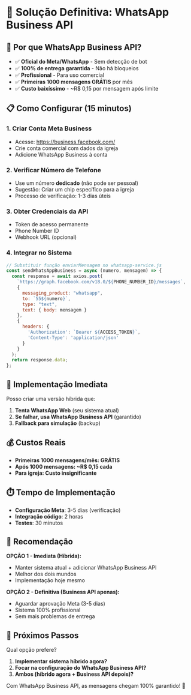 # 🚀 Solução Definitiva: WhatsApp Business API

## 🎯 **Por que WhatsApp Business API?**
- ✅ **Oficial do Meta/WhatsApp** - Sem detecção de bot
- ✅ **100% de entrega garantida** - Não há bloqueios
- ✅ **Profissional** - Para uso comercial
- ✅ **Primeiras 1000 mensagens GRÁTIS** por mês
- ✅ **Custo baixíssimo** - ~R$ 0,15 por mensagem após limite

## 📋 **Como Configurar (15 minutos)**

### 1. **Criar Conta Meta Business**
- Acesse: https://business.facebook.com/
- Crie conta comercial com dados da igreja
- Adicione WhatsApp Business à conta

### 2. **Verificar Número de Telefone**
- Use um número **dedicado** (não pode ser pessoal)
- Sugestão: Criar um chip específico para a igreja
- Processo de verificação: 1-3 dias úteis

### 3. **Obter Credenciais da API**
- Token de acesso permanente
- Phone Number ID
- Webhook URL (opcional)

### 4. **Integrar no Sistema**
```javascript
// Substituir função enviarMensagem no whatsapp-service.js
const sendWhatsAppBusiness = async (numero, mensagem) => {
  const response = await axios.post(
    `https://graph.facebook.com/v18.0/${PHONE_NUMBER_ID}/messages`,
    {
      messaging_product: "whatsapp",
      to: `55${numero}`,
      type: "text",
      text: { body: mensagem }
    },
    {
      headers: {
        'Authorization': `Bearer ${ACCESS_TOKEN}`,
        'Content-Type': 'application/json'
      }
    }
  );
  return response.data;
};
```

## 🔧 **Implementação Imediata**

Posso criar uma versão híbrida que:
1. **Tenta WhatsApp Web** (seu sistema atual)
2. **Se falhar, usa WhatsApp Business API** (garantido)
3. **Fallback para simulação** (backup)

## 💰 **Custos Reais**
- **Primeiras 1000 mensagens/mês: GRÁTIS**
- **Após 1000 mensagens: ~R$ 0,15 cada**
- **Para igreja: Custo insignificante**

## ⏱️ **Tempo de Implementação**
- **Configuração Meta**: 3-5 dias (verificação)
- **Integração código**: 2 horas
- **Testes**: 30 minutos

## 🎯 **Recomendação**

**OPÇÃO 1 - Imediata (Híbrida):**
- Manter sistema atual + adicionar WhatsApp Business API
- Melhor dos dois mundos
- Implementação hoje mesmo

**OPÇÃO 2 - Definitiva (Business API apenas):**
- Aguardar aprovação Meta (3-5 dias)
- Sistema 100% profissional
- Sem mais problemas de entrega

## 🚀 **Próximos Passos**

Qual opção prefere?
1. **Implementar sistema híbrido agora?**
2. **Focar na configuração do WhatsApp Business API?**
3. **Ambos (híbrido agora + Business API depois)?**

Com WhatsApp Business API, as mensagens chegam 100% garantido! 🎉